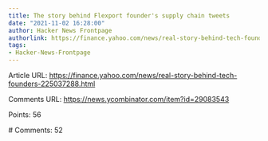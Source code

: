 ```yaml
---
title: The story behind Flexport founder's supply chain tweets
date: "2021-11-02 16:28:00"
author: Hacker News Frontpage
authorlink: https://finance.yahoo.com/news/real-story-behind-tech-founders-225037288.html
tags:
- Hacker-News-Frontpage
---
```


<p>Article URL: <a href="https://finance.yahoo.com/news/real-story-behind-tech-founders-225037288.html">https://finance.yahoo.com/news/real-story-behind-tech-founders-225037288.html</a></p>
<p>Comments URL: <a href="https://news.ycombinator.com/item?id=29083543">https://news.ycombinator.com/item?id=29083543</a></p>
<p>Points: 56</p>
<p># Comments: 52</p>
